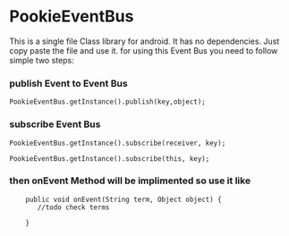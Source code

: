 # PookieEventBus

This is a single file Class library for android. It has no dependencies. Just copy paste the file and use it.
for using this Event Bus you need to follow simple two steps:


### publish Event to Event Bus
``` 
PookieEventBus.getInstance().publish(key,object);
```  
### subscribe Event Bus
```PookieEventBus.getInstance().subscribe(receiver, key);```



 
```PookieEventBus.getInstance().subscribe(this, key);```

### then onEvent Method will be implimented so use it like
```@Override
    public void onEvent(String term, Object object) {
       //todo check terms 
       
    }
```


